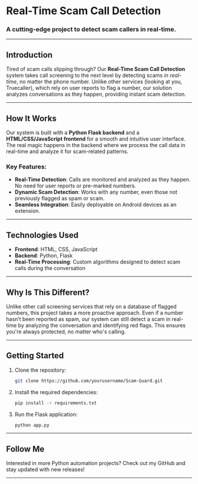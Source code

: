 
# Real-Time Scam Call Detection

### A cutting-edge project to detect scam callers in real-time.

---

## Introduction

Tired of scam calls slipping through? Our **Real-Time Scam Call Detection** system takes call screening to the next level by detecting scams *in real-time*, no matter the phone number. Unlike other services (looking at you, Truecaller), which rely on user reports to flag a number, our solution analyzes conversations as they happen, providing instant scam detection.

---

## How It Works

Our system is built with a **Python Flask backend** and a **HTML/CSS/JavaScript frontend** for a smooth and intuitive user interface. The real magic happens in the backend where we process the call data in real-time and analyze it for scam-related patterns.

### Key Features:
- **Real-Time Detection**: Calls are monitored and analyzed as they happen. No need for user reports or pre-marked numbers.
- **Dynamic Scam Detection**: Works with any number, even those not previously flagged as spam or scam.
- **Seamless Integration**: Easily deployable on Android devices as an extension.

---

## Technologies Used

- **Frontend**: HTML, CSS, JavaScript
- **Backend**: Python, Flask
- **Real-Time Processing**: Custom algorithms designed to detect scam calls during the conversation

---

## Why Is This Different?

Unlike other call screening services that rely on a database of flagged numbers, this project takes a more proactive approach. Even if a number hasn’t been reported as spam, our system can still detect a scam in real-time by analyzing the conversation and identifying red flags. This ensures you're always protected, no matter who's calling.

---

## Getting Started

1. Clone the repository:
   ```bash
   git clone https://github.com/yourusername/Scam-Guard.git
   ```
2. Install the required dependencies:
   ```bash
   pip install -r requirements.txt
   ```
3. Run the Flask application:
   ```bash
   python app.py
   ```

---

## Follow Me

Interested in more Python automation projects? Check out my GitHub and stay updated with new releases!

---
